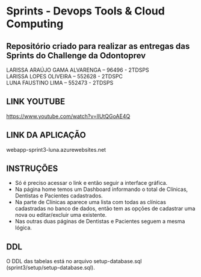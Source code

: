 # Sprints - Devops Tools & Cloud Computing

## Repositório criado para realizar as entregas das Sprints do Challenge da Odontoprev

LARISSA ARAÚJO GAMA ALVARENGA – 96496 - 2TDSPS <br>
LARISSA LOPES OLIVEIRA – 552628 - 2TDSPC <br>
LUNA FAUSTINO LIMA – 552473 - 2TDSPS

## LINK YOUTUBE

https://www.youtube.com/watch?v=llUtQGoAE4Q

## LINK DA APLICAÇÃO

webapp-sprint3-luna.azurewebsites.net

## INSTRUÇÕES

- Só é preciso acessar o link e então seguir a interface gráfica. 
- Na página home temos um Dashboard informando o total de Clínicas, Dentistas e Pacientes cadastrados.
- Na parte de Clínicas aparece uma lista com todas as clínicas cadastradas no banco de dados, então tem as opções de cadastrar uma nova ou editar/excluir uma existente.
- Nas outras duas páginas de Dentistas e Pacientes seguem a mesma lógica.


## DDL

O DDL das tabelas está no arquivo setup-database.sql (sprint3/setup/setup-database.sql).
